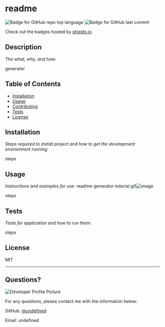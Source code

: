 # readme
  ![Badge for GitHub repo top language](https://img.shields.io/github/languages/top/Nadhiiw/undefined?style=flat&logo=appveyor) ![Badge for GitHub last commit](https://img.shields.io/github/last-commit/Nadhiiw/undefined?style=flat&logo=appveyor)
  
  Check out the badges hosted by [shields.io](https://shields.io/).
  
  
  ## Description 
  
  *The what, why, and how:* 
  
  generater
  ## Table of Contents
  * [Installation](#installation)
  * [Usage](#usage)
  * [Contributing](#contributing)
  * [Tests](#tests)
  * [License](#license)
  
  ## Installation
  
  *Steps required to install project and how to get the development environment running:*
  
  steps
  
  ## Usage 
  
  *Instructions and examples for use:*
  readme-generator-tutorial.gif![image](https://user-images.githubusercontent.com/78042504/114657474-c864e080-9cb5-11eb-897d-7e18eeeb1482.png)


  
  steps
  
  ## Tests
  
  *Tests for application and how to run them:*
  
  steps
  
  ## License
  
  MIT
  
  ---
  
  ## Questions?
  
  ![Developer Profile Picture](undefined) 
  
  For any questions, please contact me with the information below:
 
  GitHub: [@undefined](undefined)
  
  Email: undefined
  
